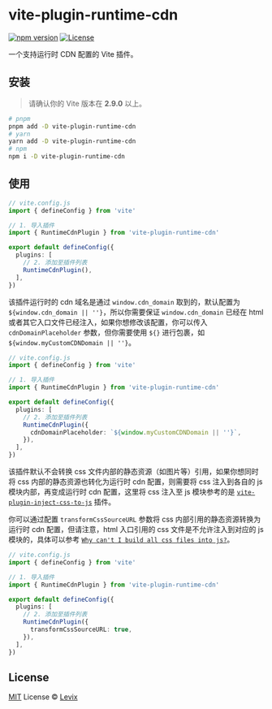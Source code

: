 # vite-plugin-runtime-cdn

[![npm version][npm-version-src]][npm-version-href]
[![License][license-src]][license-href]

一个支持运行时 CDN 配置的 Vite 插件。

## 安装

> 请确认你的 Vite 版本在 **2.9.0** 以上。

```sh
# pnpm
pnpm add -D vite-plugin-runtime-cdn
# yarn
yarn add -D vite-plugin-runtime-cdn
# npm
npm i -D vite-plugin-runtime-cdn
```

## 使用

```ts
// vite.config.js
import { defineConfig } from 'vite'

// 1. 导入插件
import { RuntimeCdnPlugin } from 'vite-plugin-runtime-cdn'

export default defineConfig({
  plugins: [
    // 2. 添加至插件列表
    RuntimeCdnPlugin(),
  ],
})
```

该插件运行时的 cdn 域名是通过 `window.cdn_domain` 取到的，默认配置为 `${window.cdn_domain || ''}`，所以你需要保证 `window.cdn_domain` 已经在 html 或者其它入口文件已经注入，如果你想修改该配置，你可以传入 `cdnDomainPlaceholder` 参数，但你需要使用 `${}` 进行包裹，如 `${window.myCustomCDNDomain || ''}`。

```ts
// vite.config.js
import { defineConfig } from 'vite'

// 1. 导入插件
import { RuntimeCdnPlugin } from 'vite-plugin-runtime-cdn'

export default defineConfig({
  plugins: [
    // 2. 添加至插件列表
    RuntimeCdnPlugin({
      cdnDomainPlaceholder: `${window.myCustomCDNDomain || ''}`,
    }),
  ],
})
```

该插件默认不会转换 css 文件内部的静态资源（如图片等）引用，如果你想同时将 css 内部的静态资源也转化为运行时 cdn 配置，则需要将 css 注入到各自的 js 模块内部，再变成运行时 cdn 配置，这里将 css 注入至 js 模块参考的是 [`vite-plugin-inject-css-to-js`](https://github.com/Levix/vite-plugin-inject-css-to-js) 插件。

你可以通过配置 `transformCssSourceURL` 参数将 css 内部引用的静态资源转换为运行时 cdn 配置，但请注意，html 入口引用的 css 文件是不允许注入到对应的 js 模块的，具体可以参考 [`Why can't I build all css files into js?`](https://github.com/Levix/vite-plugin-inject-css-to-js?tab=readme-ov-file#why-cant-i-build-all-css-files-into-js)。

```ts
// vite.config.js
import { defineConfig } from 'vite'

// 1. 导入插件
import { RuntimeCdnPlugin } from 'vite-plugin-runtime-cdn'

export default defineConfig({
  plugins: [
    // 2. 添加至插件列表
    RuntimeCdnPlugin({
      transformCssSourceURL: true,
    }),
  ],
})
```

## License

[MIT](./LICENSE) License © [Levix](https://github.com/Levix)

<!-- Badges -->

[npm-version-src]: https://img.shields.io/npm/v/vite-plugin-runtime-cdn?style=flat&colorA=080f12&colorB=1fa669
[npm-version-href]: https://npmjs.com/package/vite-plugin-runtime-cdn
[license-src]: https://img.shields.io/github/license/Levix/vite-plugin-runtime-cdn.svg?style=flat&colorA=080f12&colorB=1fa669
[license-href]: https://github.com/Levix/vite-plugin-runtime-cdn/blob/main/LICENSE
